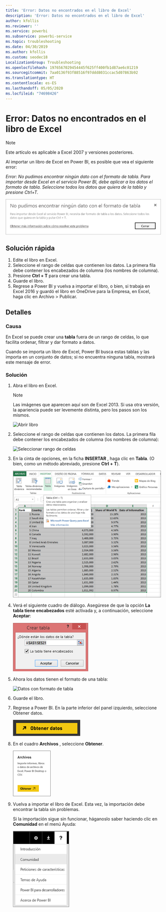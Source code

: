 ```yaml
---
title: 'Error: Datos no encontrados en el libro de Excel'
description: 'Error: Datos no encontrados en el libro de Excel'
author: kfollis
ms.reviewer: ''
ms.service: powerbi
ms.subservice: powerbi-service
ms.topic: troubleshooting
ms.date: 04/30/2019
ms.author: kfollis
ms.custom: seodec18
LocalizationGroup: Troubleshooting
ms.openlocfilehash: 1976567029454445f625ff400fb1d87ae6c01219
ms.sourcegitcommit: 7aa0136f93f88516f97ddd8031ccac5d07863b92
ms.translationtype: HT
ms.contentlocale: es-ES
ms.lasthandoff: 05/05/2020
ms.locfileid: "74698426"
---
```

# <a name="error-we-couldnt-find-any-data-in-your-excel-workbook"></a>Error: Datos no encontrados en el libro de Excel

>[!NOTE]  
>Este artículo es aplicable a Excel 2007 y versiones posteriores.

Al importar un libro de Excel en Power BI, es posible que vea el siguiente error:

*Error: No pudimos encontrar ningún dato con el formato de tabla. Para importar desde Excel en el servicio Power BI, debe aplicar a los datos el formato de tabla. Seleccione todos los datos que quiera de la tabla y presione Ctrl+T.*

![No se pudieron encontrar datos del libro](media/service-admin-troubleshoot-excel-workbook-data/power-bi-we-couldnt-find-any-data.png)

## <a name="quick-solution"></a>Solución rápida
1. Edite el libro en Excel.
2. Seleccione el rango de celdas que contienen los datos. La primera fila debe contener los encabezados de columna (los nombres de columna).
3. Presione **Ctrl + T** para crear una tabla.
4. Guarde el libro.
5. Regrese a Power BI y vuelva a importar el libro, o bien, si trabaja en Excel 2016 y guardó el libro en OneDrive para la Empresa, en Excel, haga clic en Archivo > Publicar.

## <a name="details"></a>Detalles
### <a name="cause"></a>Causa
En Excel se puede crear una **tabla** fuera de un rango de celdas, lo que facilita ordenar, filtrar y dar formato a datos.

Cuando se importa un libro de Excel, Power BI busca estas tablas y las importa en un conjunto de datos; si no encuentra ninguna tabla, mostrará este mensaje de error.

### <a name="solution"></a>Solución
1. Abra el libro en Excel. 
    >[!NOTE]
    >Las imágenes que aparecen aquí son de Excel 2013. Si usa otra versión, la apariencia puede ser levemente distinta, pero los pasos son los mismos.
    
    ![Abrir libro](media/service-admin-troubleshoot-excel-workbook-data/power-bi-troubleshoot-excel-worksheet-1.png)
2. Seleccione el rango de celdas que contienen los datos. La primera fila debe contener los encabezados de columna (los nombres de columna):
   
    ![Seleccionar rango de celdas](media/service-admin-troubleshoot-excel-workbook-data/power-bi-troubleshoot-excel-worksheet-2.png)
3. En la cinta de opciones, en la ficha **INSERTAR** , haga clic en **Tabla**. (O bien, como un método abreviado, presione **Ctrl + T**).
   
    ![Insertar tabla](media/service-admin-troubleshoot-excel-workbook-data/power-bi-troubleshoot-excel-worksheet-3.png)
4. Verá el siguiente cuadro de diálogo. Asegúrese de que la opción **La tabla tiene encabezados** esté activada y, a continuación, seleccione **Aceptar**:
   
    ![Crear tabla](media/service-admin-troubleshoot-excel-workbook-data/power-bi-troubleshoot-excel-create-table.png)
5. Ahora los datos tienen el formato de una tabla:
   
    ![Datos con formato de tabla](media/service-admin-troubleshoot-excel-workbook-data/power-bi-troubleshoot-excel-table.png)
6. Guarde el libro.
7. Regrese a Power BI. En la parte inferior del panel izquierdo, seleccione Obtener datos.
   
    ![Obtener datos](media/service-admin-troubleshoot-excel-workbook-data/power-bi-get-data.png)
8. En el cuadro **Archivos** , seleccione **Obtener**.
   
    ![Obtención de archivos](media/service-admin-troubleshoot-excel-workbook-data/power-bi-get-files.png)
9. Vuelva a importar el libro de Excel. Esta vez, la importación debe encontrar la tabla sin problemas.
   
    Si la importación sigue sin funcionar, háganoslo saber haciendo clic en **Comunidad** en el menú Ayuda:
   
    ![Vínculo de la comunidad](media/service-admin-troubleshoot-excel-workbook-data/power-bi-question-menu-community.png)
